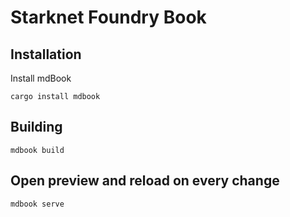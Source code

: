 # Starknet Foundry Book

## Installation

Install mdBook

```shell
cargo install mdbook
```

## Building

```shell
mdbook build
```

## Open preview and reload on every change

```shell
mdbook serve
```